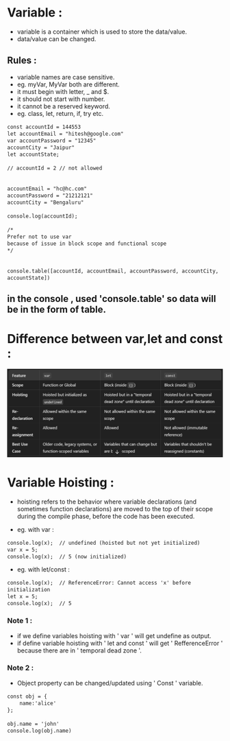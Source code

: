 # Variable :
- variable is a container which is used to store the data/value.
- data/value can be changed.

## Rules :
- variable names are case sensitive.
- eg. myVar, MyVar both are different.
- it must begin with letter, _ and $.
- it should not start with number.
- it cannot be a reserved keyword.
- eg. class, let, return, if, try etc.
```
const accountId = 144553
let accountEmail = "hitesh@google.com"
var accountPassword = "12345"
accountCity = "Jaipur"
let accountState;

// accountId = 2 // not allowed


accountEmail = "hc@hc.com"
accountPassword = "21212121"
accountCity = "Bengaluru"

console.log(accountId);

/*
Prefer not to use var
because of issue in block scope and functional scope
*/


console.table([accountId, accountEmail, accountPassword, accountCity, accountState])
```
## in the console , used 'console.table' so data will be in the form of table.

# Difference between var,let and const :

![Image Description](assets/variables.png)

# Variable Hoisting :
- hoisting refers to the behavior where variable declarations (and sometimes function declarations) are moved to the top of their scope during the compile phase, before the code has been executed.

- eg. with var :

```
console.log(x);  // undefined (hoisted but not yet initialized)
var x = 5;
console.log(x);  // 5 (now initialized)
```

- eg. with let/const :
```
console.log(x);  // ReferenceError: Cannot access 'x' before initialization
let x = 5;
console.log(x);  // 5
```

### Note 1 :
- if we define variables hoisting with ' var ' will get undefine as output.
- if define variable hoisting with ' let and const ' will get ' RefferenceError ' because there are in ' temporal dead zone '.

### Note 2 :
- Object property can be changed/updated using ' Const ' variable.
```
const obj = {
    name:'alice'
};

obj.name = 'john'
console.log(obj.name)
```